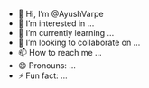 - 👋 Hi, I’m @AyushVarpe
- 👀 I’m interested in ...
- 🌱 I’m currently learning ...
- 💞️ I’m looking to collaborate on ...
- 📫 How to reach me ...
- 😄 Pronouns: ...
- ⚡ Fun fact: ...

<!---
AyushVarpe/AyushVarpe is a ✨ special ✨ repository because its `README.md` (this file) appears on your GitHub profile.
You can click the Preview link to take a look at your changes.
--->

